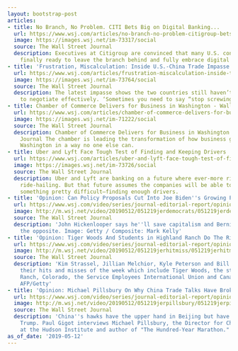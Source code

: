 ```yaml
---
layout: bootstrap-post
articles:
- title: No Branch, No Problem. CITI Bets Big on Digital Banking...
  url: https://www.wsj.com/articles/no-branch-no-problem-citigroup-bets-big-on-digital-banking-11557662401
  image: https://images.wsj.net/im-73317/social
  source: The Wall Street Journal
  description: Executives at Citigroup are convinced that many U.S. consumers are
    finally ready to leave the branch behind and fully embrace digital banking.
- title: 'Frustration, Miscalculation: Inside U.S.-China Trade Impasse...'
  url: https://www.wsj.com/articles/frustration-miscalculation-inside-the-u-s-china-trade-impasse-11557692301
  image: https://images.wsj.net/im-73764/social
  source: The Wall Street Journal
  description: The latest impasse shows the two countries still haven’t found a way
    to negotiate effectively. ‘Sometimes you need to say “stop screwing me.’’’
- title: Chamber of Commerce Delivers for Business in Washington - Wall Street Journal
  url: https://www.wsj.com/articles/chamber-of-commerce-delivers-for-business-in-washington-11557677009
  image: https://images.wsj.net/im-71222/social
  source: The Wall Street Journal
  description: Chamber of Commerce Delivers for Business in Washington Wall Street
    Journal The chamber is leading the transformation of how business gets done in
    Washington in a way no one else can.
- title: Uber and Lyft Face Tough Test of Finding and Keeping Drivers
  url: https://www.wsj.com/articles/uber-and-lyft-face-tough-test-of-finding-and-keeping-drivers-11557673863
  image: https://images.wsj.net/im-73726/social
  source: The Wall Street Journal
  description: Uber and Lyft are banking on a future where ever-more riders rely on
    ride-hailing. But that future assumes the companies will be able to accomplish
    something pretty difficult—finding enough drivers.
- title: 'Opinion: Can Policy Proposals Cut Into Joe Biden''s Growing Poll Lead?'
  url: https://www.wsj.com/video/series/journal-editorial-report/opinion-can-policy-proposals-cut-into-joe-biden-growing-poll-lead/A627CE8B-0155-473B-9705-234EFA20A7FB
  image: http://m.wsj.net/video/20190512/051219jerdemocrats/051219jerdemocrats_1280x720.jpg
  source: The Wall Street Journal
  description: 'John Hickenlooper says he''ll save capitalism and Bernie Sanders tries
    the opposite. Image: Getty / Composite: Mark Kelly'
- title: 'Opinion: Tiger Woods And Students in Highland Ranch Do The Right Thing'
  url: https://www.wsj.com/video/series/journal-editorial-report/opinion-tiger-woods-and-students-in-highland-ranch-do-the-right-thing/D3636B54-A415-4B68-BDAA-07FC581374E3
  image: http://m.wsj.net/video/20190512/051219jerhitmiss/051219jerhitmiss_1280x720.jpg
  source: The Wall Street Journal
  description: 'Kim Strassel, Jillian Melchior, Kyle Peterson and Bill McGurn offer
    their hits and misses of the week which include Tiger Woods, the students in Highland
    Ranch, Colorado, the Service Employees International Union and Canada. Image:
    AFP/Getty'
- title: 'Opinion: Michael Pillsbury On Why China Trade Talks Have Broken Down'
  url: https://www.wsj.com/video/series/journal-editorial-report/opinion-michael-pillsbury-on-why-china-trade-talks-have-broken-down/B305DA55-907A-427C-A866-4D85CAFC77F9
  image: http://m.wsj.net/video/20190512/051219jerpillsbury/051219jerpillsbury_1280x720.jpg
  source: The Wall Street Journal
  description: 'China''s hawks have the upper hand in Beijing but have misjudged Donald
    Trump. Paul Gigot interviews Michael Pillsbury, the Director for Chinese Strategy
    at the Hudson Institute and author of "The Hundred-Year Marathon."  Image: AFP/Getty'
as_of_date: '2019-05-12'
---
```


